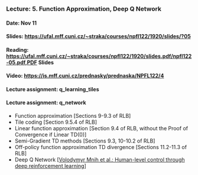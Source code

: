 ### Lecture: 5. Function Approximation, Deep Q Network
#### Date: Nov 11
#### Slides: https://ufal.mff.cuni.cz/~straka/courses/npfl122/1920/slides/?05
#### Reading: https://ufal.mff.cuni.cz/~straka/courses/npfl122/1920/slides.pdf/npfl122-05.pdf,PDF Slides
#### Video: https://is.mff.cuni.cz/prednasky/prednaska/NPFL122/4
#### Lecture assignment: q_learning_tiles
#### Lecture assignment: q_network

- Function approximation [Sections 9-9.3 of RLB]
- Tile coding [Section 9.5.4 of RLB]
- Linear function approximation [Section 9.4 of RLB, without the Proof of Convergence if Linear TD(0)]
- Semi-Gradient TD methods [Sections 9.3, 10-10.2 of RLB]
- Off-policy function approximation TD divergence [Sections 11.2-11.3 of RLB]
- Deep Q Network [[Volodymyr Mnih et al.: Human-level control through deep reinforcement learning](https://storage.googleapis.com/deepmind-media/dqn/DQNNaturePaper.pdf)]
